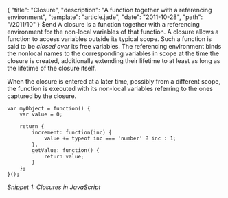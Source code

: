 {
  "title": "Closure",
  "description": "A function together with a referencing environment",
  "template": "article.jade",
  "date": "2011-10-28",
  "path": "/2011/10"
}
$end
A closure is a function together with a referencing environment for the non-local variables of that function. A closure allows a function to access variables outside its typical scope. Such a function is said to be *closed over* its free variables. The referencing environment binds the nonlocal names to the corresponding variables in scope at the time the closure is created, additionally extending their lifetime to at least as long as the lifetime of the closure itself. 

When the closure is entered at a later time, possibly from a different scope, the function is executed with its non-local variables referring to the ones captured by the closure.

    var myObject = function() {
        var value = 0;

        return {
            increment: function(inc) {
                value += typeof inc === 'number' ? inc : 1;
            },
            getValue: function() {
                return value;
            }
        };
    }();

*Snippet 1: Closures in JavaScript*
